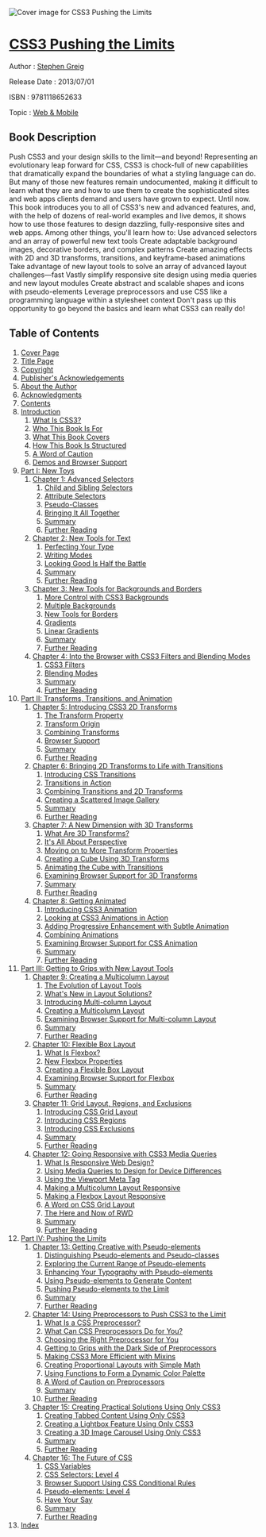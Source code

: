 ![Cover image for CSS3 Pushing the Limits](https://imgdetail.ebookreading.net/cover/cover/web_mobile/EB9781118652633.jpg)

[CSS3 Pushing the Limits](https://ebookreading.net/view/book/CSS3+Pushing+the+Limits-EB9781118652633_1.html "CSS3 Pushing the Limits")
====================================================================================================================

Author : [Stephen Greig](https://ebookreading.net/search/author/Stephen+Greig)

Release Date : 2013/07/01

ISBN : 9781118652633

Topic : [Web & Mobile](https://ebookreading.net/search/category/web-mobile)

Book Description
-----------------

Push CSS3 and your design skills to the limit—and beyond!
Representing an evolutionary leap forward for CSS, CSS3 is chock-full of new capabilities that dramatically expand the boundaries of what a styling language can do. But many of those new features remain undocumented, making it difficult to learn what they are and how to use them to create the sophisticated sites and web apps clients demand and users have grown to expect.
Until now.
This book introduces you to all of CSS3's new and advanced features, and, with the help of dozens of real-world examples and live demos, it shows how to use those features to design dazzling, fully-responsive sites and web apps.
Among other things, you'll learn how to:
Use advanced selectors and an array of powerful new text tools
Create adaptable background images, decorative borders, and complex patterns
Create amazing effects with 2D and 3D transforms, transitions, and keyframe-based animations
Take advantage of new layout tools to solve an array of advanced layout challenges—fast
Vastly simplify responsive site design using media queries and new layout modules
Create abstract and scalable shapes and icons with pseudo-elements
Leverage preprocessors and use CSS like a programming language within a stylesheet context
Don't pass up this opportunity to go beyond the basics and learn what CSS3 can really do!
              
Table of Contents
-----------------

1. [Cover Page](https://ebookreading.net/view/book/CSS3+Pushing+the+Limits-EB9781118652633_1.html)
1. [Title Page](https://ebookreading.net/view/book/CSS3+Pushing+the+Limits-EB9781118652633_2.html)
1. [Copyright](https://ebookreading.net/view/book/CSS3+Pushing+the+Limits-EB9781118652633_3.html)
1. [Publisher&#39;s Acknowledgements](https://ebookreading.net/view/book/CSS3+Pushing+the+Limits-EB9781118652633_4.html#publisher)
1. [About the Author](https://ebookreading.net/view/book/CSS3+Pushing+the+Limits-EB9781118652633_5.html#about)
1. [Acknowledgments](https://ebookreading.net/view/book/CSS3+Pushing+the+Limits-EB9781118652633_6.html)
1. [Contents](https://ebookreading.net/view/book/CSS3+Pushing+the+Limits-EB9781118652633_7.html)
1. [Introduction](https://ebookreading.net/view/book/CSS3+Pushing+the+Limits-EB9781118652633_8.html#int)
    1. [What Is CSS3?](https://ebookreading.net/view/book/CSS3+Pushing+the+Limits-EB9781118652633_8.html#intro-sec001)
    1. [Who This Book Is For](https://ebookreading.net/view/book/CSS3+Pushing+the+Limits-EB9781118652633_8.html#intro-sec002)
    1. [What This Book Covers](https://ebookreading.net/view/book/CSS3+Pushing+the+Limits-EB9781118652633_8.html#intro-sec003)
    1. [How This Book Is Structured](https://ebookreading.net/view/book/CSS3+Pushing+the+Limits-EB9781118652633_8.html#intro-sec004)
    1. [A Word of Caution](https://ebookreading.net/view/book/CSS3+Pushing+the+Limits-EB9781118652633_8.html#intro-sec009)
    1. [Demos and Browser Support](https://ebookreading.net/view/book/CSS3+Pushing+the+Limits-EB9781118652633_8.html#intro-sec012)
1. [Part I: New Toys](https://ebookreading.net/view/book/CSS3+Pushing+the+Limits-EB9781118652633_9.html#p01)
    1. [Chapter 1: Advanced Selectors](https://ebookreading.net/view/book/CSS3+Pushing+the+Limits-EB9781118652633_10.html#chap01)
        1. [Child and Sibling Selectors](https://ebookreading.net/view/book/CSS3+Pushing+the+Limits-EB9781118652633_10.html#chap01-sec001)
        1. [Attribute Selectors](https://ebookreading.net/view/book/CSS3+Pushing+the+Limits-EB9781118652633_10.html#chap01-sec005)
        1. [Pseudo-Classes](https://ebookreading.net/view/book/CSS3+Pushing+the+Limits-EB9781118652633_10.html#chap01-sec012)
        1. [Bringing It All Together](https://ebookreading.net/view/book/CSS3+Pushing+the+Limits-EB9781118652633_10.html#chap01-sec019)
        1. [Summary](https://ebookreading.net/view/book/CSS3+Pushing+the+Limits-EB9781118652633_10.html#chap01-sec020)
        1. [Further Reading](https://ebookreading.net/view/book/CSS3+Pushing+the+Limits-EB9781118652633_10.html#chap01-sec021)
    1. [Chapter 2: New Tools for Text](https://ebookreading.net/view/book/CSS3+Pushing+the+Limits-EB9781118652633_11.html#chap02)
        1. [Perfecting Your Type](https://ebookreading.net/view/book/CSS3+Pushing+the+Limits-EB9781118652633_11.html#chap02-sec001)
        1. [Writing Modes](https://ebookreading.net/view/book/CSS3+Pushing+the+Limits-EB9781118652633_11.html#chap02-sec011)
        1. [Looking Good Is Half the Battle](https://ebookreading.net/view/book/CSS3+Pushing+the+Limits-EB9781118652633_11.html#chap02-sec016)
        1. [Summary](https://ebookreading.net/view/book/CSS3+Pushing+the+Limits-EB9781118652633_11.html#chap02-sec022)
        1. [Further Reading](https://ebookreading.net/view/book/CSS3+Pushing+the+Limits-EB9781118652633_11.html#chap02-sec023)
    1. [Chapter 3: New Tools for Backgrounds and Borders](https://ebookreading.net/view/book/CSS3+Pushing+the+Limits-EB9781118652633_12.html#chap03)
        1. [More Control with CSS3 Backgrounds](https://ebookreading.net/view/book/CSS3+Pushing+the+Limits-EB9781118652633_12.html#chap03-sec001)
        1. [Multiple Backgrounds](https://ebookreading.net/view/book/CSS3+Pushing+the+Limits-EB9781118652633_12.html#chap03-sec007)
        1. [New Tools for Borders](https://ebookreading.net/view/book/CSS3+Pushing+the+Limits-EB9781118652633_12.html#chap03-sec011)
        1. [Gradients](https://ebookreading.net/view/book/CSS3+Pushing+the+Limits-EB9781118652633_12.html#chap03-sec014)
        1. [Linear Gradients](https://ebookreading.net/view/book/CSS3+Pushing+the+Limits-EB9781118652633_12.html#chap03-sec015)
        1. [Summary](https://ebookreading.net/view/book/CSS3+Pushing+the+Limits-EB9781118652633_12.html#chap03-sec024)
        1. [Further Reading](https://ebookreading.net/view/book/CSS3+Pushing+the+Limits-EB9781118652633_12.html#chap03-sec025)
    1. [Chapter 4: Into the Browser with CSS3 Filters and Blending Modes](https://ebookreading.net/view/book/CSS3+Pushing+the+Limits-EB9781118652633_13.html#chap04)
        1. [CSS3 Filters](https://ebookreading.net/view/book/CSS3+Pushing+the+Limits-EB9781118652633_13.html#chap04-sec001)
        1. [Blending Modes](https://ebookreading.net/view/book/CSS3+Pushing+the+Limits-EB9781118652633_13.html#chap04-sec014)
        1. [Summary](https://ebookreading.net/view/book/CSS3+Pushing+the+Limits-EB9781118652633_13.html#chap04-sec017)
        1. [Further Reading](https://ebookreading.net/view/book/CSS3+Pushing+the+Limits-EB9781118652633_13.html#chap04-sec018)
1. [Part II: Transforms, Transitions, and Animation](https://ebookreading.net/view/book/CSS3+Pushing+the+Limits-EB9781118652633_14.html#p02)
    1. [Chapter 5: Introducing CSS3 2D Transforms](https://ebookreading.net/view/book/CSS3+Pushing+the+Limits-EB9781118652633_15.html#chap05)
        1. [The Transform Property](https://ebookreading.net/view/book/CSS3+Pushing+the+Limits-EB9781118652633_15.html#chap05-sec001)
        1. [Transform Origin](https://ebookreading.net/view/book/CSS3+Pushing+the+Limits-EB9781118652633_15.html#chap05-sec006)
        1. [Combining Transforms](https://ebookreading.net/view/book/CSS3+Pushing+the+Limits-EB9781118652633_15.html#chap05-sec007)
        1. [Browser Support](https://ebookreading.net/view/book/CSS3+Pushing+the+Limits-EB9781118652633_15.html#chap05-sec008)
        1. [Summary](https://ebookreading.net/view/book/CSS3+Pushing+the+Limits-EB9781118652633_15.html#chap05-sec009)
        1. [Further Reading](https://ebookreading.net/view/book/CSS3+Pushing+the+Limits-EB9781118652633_15.html#chap05-sec010)
    1. [Chapter 6: Bringing 2D Transforms to Life with Transitions](https://ebookreading.net/view/book/CSS3+Pushing+the+Limits-EB9781118652633_16.html#chap06)
        1. [Introducing CSS Transitions](https://ebookreading.net/view/book/CSS3+Pushing+the+Limits-EB9781118652633_16.html#chap06-sec001)
        1. [Transitions in Action](https://ebookreading.net/view/book/CSS3+Pushing+the+Limits-EB9781118652633_16.html#chap06-sec015)
        1. [Combining Transitions and 2D Transforms](https://ebookreading.net/view/book/CSS3+Pushing+the+Limits-EB9781118652633_16.html#chap06-sec016)
        1. [Creating a Scattered Image Gallery](https://ebookreading.net/view/book/CSS3+Pushing+the+Limits-EB9781118652633_16.html#chap06-sec021)
        1. [Summary](https://ebookreading.net/view/book/CSS3+Pushing+the+Limits-EB9781118652633_16.html#chap06-sec022)
        1. [Further Reading](https://ebookreading.net/view/book/CSS3+Pushing+the+Limits-EB9781118652633_16.html#chap06-sec023)
    1. [Chapter 7: A New Dimension with 3D Transforms](https://ebookreading.net/view/book/CSS3+Pushing+the+Limits-EB9781118652633_17.html#chap07)
        1. [What Are 3D Transforms?](https://ebookreading.net/view/book/CSS3+Pushing+the+Limits-EB9781118652633_17.html#chap07-sec001)
        1. [It&#39;s All About Perspective](https://ebookreading.net/view/book/CSS3+Pushing+the+Limits-EB9781118652633_17.html#chap07-sec002)
        1. [Moving on to More Transform Properties](https://ebookreading.net/view/book/CSS3+Pushing+the+Limits-EB9781118652633_17.html#chap07-sec007)
        1. [Creating a Cube Using 3D Transforms](https://ebookreading.net/view/book/CSS3+Pushing+the+Limits-EB9781118652633_17.html#chap07-sec011)
        1. [Animating the Cube with Transitions](https://ebookreading.net/view/book/CSS3+Pushing+the+Limits-EB9781118652633_17.html#chap07-sec012)
        1. [Examining Browser Support for 3D Transforms](https://ebookreading.net/view/book/CSS3+Pushing+the+Limits-EB9781118652633_17.html#chap07-sec013)
        1. [Summary](https://ebookreading.net/view/book/CSS3+Pushing+the+Limits-EB9781118652633_17.html#chap07-sec014)
        1. [Further Reading](https://ebookreading.net/view/book/CSS3+Pushing+the+Limits-EB9781118652633_17.html#chap07-sec015)
    1. [Chapter 8: Getting Animated](https://ebookreading.net/view/book/CSS3+Pushing+the+Limits-EB9781118652633_18.html#chap08)
        1. [Introducing CSS3 Animation](https://ebookreading.net/view/book/CSS3+Pushing+the+Limits-EB9781118652633_18.html#chap08-sec001)
        1. [Looking at CSS3 Animations in Action](https://ebookreading.net/view/book/CSS3+Pushing+the+Limits-EB9781118652633_18.html#chap08-sec005)
        1. [Adding Progressive Enhancement with Subtle Animation](https://ebookreading.net/view/book/CSS3+Pushing+the+Limits-EB9781118652633_18.html#chap08-sec006)
        1. [Combining Animations](https://ebookreading.net/view/book/CSS3+Pushing+the+Limits-EB9781118652633_18.html#chap08-sec011)
        1. [Examining Browser Support for CSS Animation](https://ebookreading.net/view/book/CSS3+Pushing+the+Limits-EB9781118652633_18.html#chap08-sec017)
        1. [Summary](https://ebookreading.net/view/book/CSS3+Pushing+the+Limits-EB9781118652633_18.html#chap08-sec018)
        1. [Further Reading](https://ebookreading.net/view/book/CSS3+Pushing+the+Limits-EB9781118652633_18.html#chap08-sec019)
1. [Part III: Getting to Grips with New Layout Tools](https://ebookreading.net/view/book/CSS3+Pushing+the+Limits-EB9781118652633_19.html#p03)
    1. [Chapter 9: Creating a Multicolumn Layout](https://ebookreading.net/view/book/CSS3+Pushing+the+Limits-EB9781118652633_20.html#chap09)
        1. [The Evolution of Layout Tools](https://ebookreading.net/view/book/CSS3+Pushing+the+Limits-EB9781118652633_20.html#chap09-sec001)
        1. [What&#39;s New in Layout Solutions?](https://ebookreading.net/view/book/CSS3+Pushing+the+Limits-EB9781118652633_20.html#chap09-sec002)
        1. [Introducing Multi-column Layout](https://ebookreading.net/view/book/CSS3+Pushing+the+Limits-EB9781118652633_20.html#chap09-sec003)
        1. [Creating a Multicolumn Layout](https://ebookreading.net/view/book/CSS3+Pushing+the+Limits-EB9781118652633_20.html#chap09-sec008)
        1. [Examining Browser Support for Multi-column Layout](https://ebookreading.net/view/book/CSS3+Pushing+the+Limits-EB9781118652633_20.html#chap09-sec009)
        1. [Summary](https://ebookreading.net/view/book/CSS3+Pushing+the+Limits-EB9781118652633_20.html#chap09-sec010)
        1. [Further Reading](https://ebookreading.net/view/book/CSS3+Pushing+the+Limits-EB9781118652633_20.html#chap09-sec011)
    1. [Chapter 10: Flexible Box Layout](https://ebookreading.net/view/book/CSS3+Pushing+the+Limits-EB9781118652633_21.html#chap10)
        1. [What Is Flexbox?](https://ebookreading.net/view/book/CSS3+Pushing+the+Limits-EB9781118652633_21.html#chap10-sec001)
        1. [New Flexbox Properties](https://ebookreading.net/view/book/CSS3+Pushing+the+Limits-EB9781118652633_21.html#chap10-sec002)
        1. [Creating a Flexible Box Layout](https://ebookreading.net/view/book/CSS3+Pushing+the+Limits-EB9781118652633_21.html#chap10-sec007)
        1. [Examining Browser Support for Flexbox](https://ebookreading.net/view/book/CSS3+Pushing+the+Limits-EB9781118652633_21.html#chap10-sec008)
        1. [Summary](https://ebookreading.net/view/book/CSS3+Pushing+the+Limits-EB9781118652633_21.html#chap10-sec009)
        1. [Further Reading](https://ebookreading.net/view/book/CSS3+Pushing+the+Limits-EB9781118652633_21.html#chap10-sec010)
    1. [Chapter 11: Grid Layout, Regions, and Exclusions](https://ebookreading.net/view/book/CSS3+Pushing+the+Limits-EB9781118652633_22.html#chap11)
        1. [Introducing CSS Grid Layout](https://ebookreading.net/view/book/CSS3+Pushing+the+Limits-EB9781118652633_22.html#chap11-sec001)
        1. [Introducing CSS Regions](https://ebookreading.net/view/book/CSS3+Pushing+the+Limits-EB9781118652633_22.html#chap11-sec007)
        1. [Introducing CSS Exclusions](https://ebookreading.net/view/book/CSS3+Pushing+the+Limits-EB9781118652633_22.html#chap11-sec010)
        1. [Summary](https://ebookreading.net/view/book/CSS3+Pushing+the+Limits-EB9781118652633_22.html#chap11-sec015)
        1. [Further Reading](https://ebookreading.net/view/book/CSS3+Pushing+the+Limits-EB9781118652633_22.html#chap11-sec016)
    1. [Chapter 12: Going Responsive with CSS3 Media Queries](https://ebookreading.net/view/book/CSS3+Pushing+the+Limits-EB9781118652633_23.html#chap12)
        1. [What Is Responsive Web Design?](https://ebookreading.net/view/book/CSS3+Pushing+the+Limits-EB9781118652633_23.html#chap12-sec001)
        1. [Using Media Queries to Design for Device Differences](https://ebookreading.net/view/book/CSS3+Pushing+the+Limits-EB9781118652633_23.html#chap12-sec002)
        1. [Using the Viewport Meta Tag](https://ebookreading.net/view/book/CSS3+Pushing+the+Limits-EB9781118652633_23.html#chap12-sec005)
        1. [Making a Multicolumn Layout Responsive](https://ebookreading.net/view/book/CSS3+Pushing+the+Limits-EB9781118652633_23.html#chap12-sec006)
        1. [Making a Flexbox Layout Responsive](https://ebookreading.net/view/book/CSS3+Pushing+the+Limits-EB9781118652633_23.html#chap12-sec007)
        1. [A Word on CSS Grid Layout](https://ebookreading.net/view/book/CSS3+Pushing+the+Limits-EB9781118652633_23.html#chap12-sec008)
        1. [The Here and Now of RWD](https://ebookreading.net/view/book/CSS3+Pushing+the+Limits-EB9781118652633_23.html#chap12-sec009)
        1. [Summary](https://ebookreading.net/view/book/CSS3+Pushing+the+Limits-EB9781118652633_23.html#chap12-sec010)
        1. [Further Reading](https://ebookreading.net/view/book/CSS3+Pushing+the+Limits-EB9781118652633_23.html#chap12-sec011)
1. [Part IV: Pushing the Limits](https://ebookreading.net/view/book/CSS3+Pushing+the+Limits-EB9781118652633_24.html#p04)
    1. [Chapter 13: Getting Creative with Pseudo-elements](https://ebookreading.net/view/book/CSS3+Pushing+the+Limits-EB9781118652633_25.html#chap13)
        1. [Distinguishing Pseudo-elements and Pseudo-classes](https://ebookreading.net/view/book/CSS3+Pushing+the+Limits-EB9781118652633_25.html#chap13-sec001)
        1. [Exploring the Current Range of Pseudo-elements](https://ebookreading.net/view/book/CSS3+Pushing+the+Limits-EB9781118652633_25.html#chap13-sec005)
        1. [Enhancing Your Typography with Pseudo-elements](https://ebookreading.net/view/book/CSS3+Pushing+the+Limits-EB9781118652633_25.html#chap13-sec006)
        1. [Using Pseudo-elements to Generate Content](https://ebookreading.net/view/book/CSS3+Pushing+the+Limits-EB9781118652633_25.html#chap13-sec009)
        1. [Pushing Pseudo-elements to the Limit](https://ebookreading.net/view/book/CSS3+Pushing+the+Limits-EB9781118652633_25.html#chap13-sec010)
        1. [Summary](https://ebookreading.net/view/book/CSS3+Pushing+the+Limits-EB9781118652633_25.html#chap13-sec018)
        1. [Further Reading](https://ebookreading.net/view/book/CSS3+Pushing+the+Limits-EB9781118652633_25.html#chap13-sec019)
    1. [Chapter 14: Using Preprocessors to Push CSS3 to the Limit](https://ebookreading.net/view/book/CSS3+Pushing+the+Limits-EB9781118652633_26.html#chap14)
        1. [What Is a CSS Preprocessor?](https://ebookreading.net/view/book/CSS3+Pushing+the+Limits-EB9781118652633_26.html#chap14-sec001)
        1. [What Can CSS Preprocessors Do for You?](https://ebookreading.net/view/book/CSS3+Pushing+the+Limits-EB9781118652633_26.html#chap14-sec002)
        1. [Choosing the Right Preprocessor for You](https://ebookreading.net/view/book/CSS3+Pushing+the+Limits-EB9781118652633_26.html#chap14-sec003)
        1. [Getting to Grips with the Dark Side of Preprocessors](https://ebookreading.net/view/book/CSS3+Pushing+the+Limits-EB9781118652633_26.html#chap14-sec009)
        1. [Making CSS3 More Efficient with Mixins](https://ebookreading.net/view/book/CSS3+Pushing+the+Limits-EB9781118652633_26.html#chap14-sec015)
        1. [Creating Proportional Layouts with Simple Math](https://ebookreading.net/view/book/CSS3+Pushing+the+Limits-EB9781118652633_26.html#chap14-sec016)
        1. [Using Functions to Form a Dynamic Color Palette](https://ebookreading.net/view/book/CSS3+Pushing+the+Limits-EB9781118652633_26.html#chap14-sec017)
        1. [A Word of Caution on Preprocessors](https://ebookreading.net/view/book/CSS3+Pushing+the+Limits-EB9781118652633_26.html#chap14-sec018)
        1. [Summary](https://ebookreading.net/view/book/CSS3+Pushing+the+Limits-EB9781118652633_26.html#chap14-sec019)
        1. [Further Reading](https://ebookreading.net/view/book/CSS3+Pushing+the+Limits-EB9781118652633_26.html#chap14-sec020)
    1. [Chapter 15: Creating Practical Solutions Using Only CSS3](https://ebookreading.net/view/book/CSS3+Pushing+the+Limits-EB9781118652633_27.html#chap15)
        1. [Creating Tabbed Content Using Only CSS3](https://ebookreading.net/view/book/CSS3+Pushing+the+Limits-EB9781118652633_27.html#chap15-sec001)
        1. [Creating a Lightbox Feature Using Only CSS3](https://ebookreading.net/view/book/CSS3+Pushing+the+Limits-EB9781118652633_27.html#chap15-sec007)
        1. [Creating a 3D Image Carousel Using Only CSS3](https://ebookreading.net/view/book/CSS3+Pushing+the+Limits-EB9781118652633_27.html#chap15-sec013)
        1. [Summary](https://ebookreading.net/view/book/CSS3+Pushing+the+Limits-EB9781118652633_27.html#chap15-sec019)
        1. [Further Reading](https://ebookreading.net/view/book/CSS3+Pushing+the+Limits-EB9781118652633_27.html#chap15-sec020)
    1. [Chapter 16: The Future of CSS](https://ebookreading.net/view/book/CSS3+Pushing+the+Limits-EB9781118652633_28.html#chap16)
        1. [CSS Variables](https://ebookreading.net/view/book/CSS3+Pushing+the+Limits-EB9781118652633_28.html#chap16-sec001)
        1. [CSS Selectors: Level 4](https://ebookreading.net/view/book/CSS3+Pushing+the+Limits-EB9781118652633_28.html#chap16-sec002)
        1. [Browser Support Using CSS Conditional Rules](https://ebookreading.net/view/book/CSS3+Pushing+the+Limits-EB9781118652633_28.html#chap16-sec003)
        1. [Pseudo-elements: Level 4](https://ebookreading.net/view/book/CSS3+Pushing+the+Limits-EB9781118652633_28.html#chap16-sec004)
        1. [Have Your Say](https://ebookreading.net/view/book/CSS3+Pushing+the+Limits-EB9781118652633_28.html#chap16-sec005)
        1. [Summary](https://ebookreading.net/view/book/CSS3+Pushing+the+Limits-EB9781118652633_28.html#chap16-sec006)
        1. [Further Reading](https://ebookreading.net/view/book/CSS3+Pushing+the+Limits-EB9781118652633_28.html#chap16-sec007)
1. [Index](https://ebookreading.net/view/book/CSS3+Pushing+the+Limits-EB9781118652633_29.html#index)
